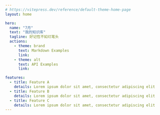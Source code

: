 ```yaml
---
# https://vitepress.dev/reference/default-theme-home-page
layout: home

hero:
  name: "7月"
  text: "我的知识库"
  tagline: 好记性不如烂笔头
  actions:
    - theme: brand
      text: Markdown Examples
      link:
    - theme: alt
      text: API Examples
      link:

features:
  - title: Feature A
    details: Lorem ipsum dolor sit amet, consectetur adipiscing elit
  - title: Feature B
    details: Lorem ipsum dolor sit amet, consectetur adipiscing elit
  - title: Feature C
    details: Lorem ipsum dolor sit amet, consectetur adipiscing elit
---
```


